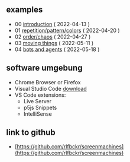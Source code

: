 ## examples

* 00 [introduction](0_introduction) ( 2022-04-13 )
* 01 [repetition/pattern/colors](1_repetition-pattern-colors) ( 2022-04-20 )
* 02 [order/chaos](2_order-chaos) ( 2022-04-27 )
* 03 [moving things](3_moving-things) ( 2022-05-11 )
* 04 [bots and agents](4_bots-and-agents) ( 2022-05-18 )

## software umgebung
* Chrome Browser or Firefox
* Visual Studio Code [download](https://code.visualstudio.com/)
* VS Code extensions:
  - Live Server
  - p5js Snippets
  - IntelliSense

## link to github
- [https://github.com/rlfbckr/screenmachines](https://github.com/rlfbckr/screenmachines)

